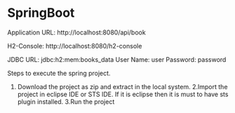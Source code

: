 # SpringBoot
Application URL: http://localhost:8080/api/book

H2-Console: http://localhost:8080/h2-console

JDBC URL:	jdbc:h2:mem:books_data
User Name: user
Password: password


Steps to execute the spring project.

1. Download the project as zip and extract in the local system.
2.Import the project in eclipse IDE or STS IDE. If it is eclipse then it is must to have sts plugin installed.
3.Run the project
